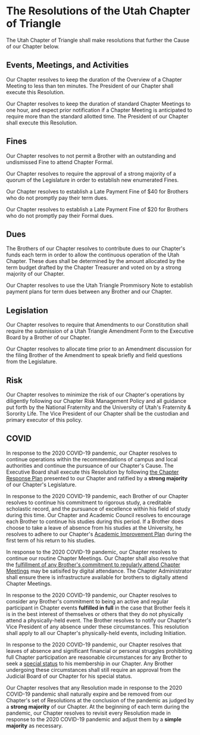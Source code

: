 # The Resolutions of the Utah Chapter of Triangle

The Utah Chapter of Triangle shall make resolutions that further the Cause of our Chapter below.

## Events, Meetings, and Activities
Our Chapter resolves to keep the duration of the Overview of a Chapter Meeting to less than ten minutes. The President of our Chapter shall execute this Resolution.

Our Chapter resolves to keep the duration of standard Chapter Meetings to one hour, and expect prior notification if a Chapter Meeting is anticipated to require more than the standard allotted time. The President of our Chapter shall execute this Resolution.

## Fines
Our Chapter resolves to not permit a Brother with an outstanding and undismissed Fine to attend Chapter Formal.

Our Chapter resolves to require the approval of a strong majority of a quorum of the Legislature in order to establish new enumerated Fines.

Our Chapter resolves to establish a Late Payment Fine of $40 for Brothers who do not promptly pay their term dues.

Our Chapter resolves to establish a Late Payment Fine of $20 for Brothers who do not promptly pay their Formal dues.

## Dues
The Brothers of our Chapter resolves to contribute dues to our Chapter's funds each term in order to allow the continuous operation of the Utah Chapter. These dues shall be determined by the amount allocated by the term budget drafted by the Chapter Treasurer and voted on by a strong majority of our Chapter.

Our Chapter resolves to use the Utah Triangle Prommisory Note to establish payment plans for term dues between any Brother and our Chapter.

## Legislation
Our Chapter resolves to require that Amendments to our Constitution shall require the submission of a Utah Triangle Amendment Form to the Executive Board by a Brother of our Chapter.

Our Chapter resolves to allocate time prior to an Amendment discussion for the filing Brother of the Amendment to speak briefly and field questions from the Legislature.

## Risk
Our Chapter resolves to minimize the risk of our Chapter's operations by diligently following our Chapter Risk Management Policy and all guidance put forth by the National Fraternity and the University of Utah's Fraternity & Sorority Life. The Vice President of our Chapter shall be the custodian and primary executor of this policy.

## COVID

In response to the 2020 COVID-19 pandemic, our Chapter resolves to continue operations within the recommendations of campus and local authorities and continue the pursuance of our Chapter's Cause. The Executive Board shall execute this Resolution by following [the Chapter Response Plan](http://covid.utahtriangle.org) presented to our Chapter and ratified by a **strong majority** of our Chapter's Legislature.

In response to the 2020 COVID-19 pandemic, each Brother of our Chapter resolves to continue his commitment to rigorous study, a creditable scholastic record, and the pursuance of excellence within his field of study during this time. Our Chapter and Academic Council resolves to encourage each Brother to continue his studies during this period. If a Brother does choose to take a leave of absence from his studies at the University, he resolves to adhere to our Chapter's [Academic Improvement Plan](#) during the first term of his return to his studies.

In response to the 2020 COVID-19 pandemic, our Chapter resolves to continue our routine Chapter Meetings. Our Chapter shall also resolve that the [fulfillment of any Brother's commitment to regularly attend Chapter Meetings](#) may be satisifed by digital attendance. The Chapter Administrator shall ensure there is infrastructure available for brothers to digitally attend Chapter Meetings.

In response to the 2020 COVID-19 pandemic, our Chapter resolves to consider any Brother's commitment to being an active and regular participant in Chapter events **fulfilled in full** in the case that Brother feels it is in the best interest of themselves or others that they do not physically attend a physically-held event. The Brother resolves to notify our Chapter's Vice President of any absence under these circumstances. This resolution shall apply to all our Chapter's physically-held events, including Initiation.

In response to the 2020 COVID-19 pandemic, our Chapter resolves that leaves of absence and significant financial or personal struggles prohibiting full Chapter participation are reasonable circumstances for any Brother to seek a [special status](#) to his membership in our Chapter. Any Brother undergoing these circumstances shall still require an approval from the Judicial Board of our Chapter for his special status.

Our Chapter resolves that any Resolution made in response to the 2020 COVID-19 pandemic shall naturally expire and be removed from our Chapter's set of Resolutions at the conclusion of the pandemic as judged by a **strong majority** of our Chapter. At the beginning of each term during the pandemic, our Chapter resolves to revisit every Resolution made in response to the 2020 COVID-19 pandemic and adjust them by a **simple majority** as necessary.